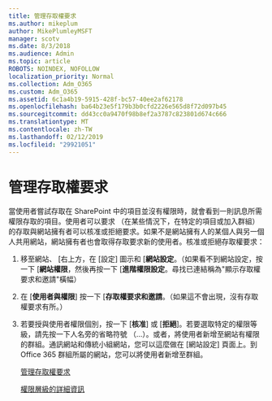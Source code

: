 ```yaml
---
title: 管理存取權要求
ms.author: mikeplum
author: MikePlumleyMSFT
manager: scotv
ms.date: 8/3/2018
ms.audience: Admin
ms.topic: article
ROBOTS: NOINDEX, NOFOLLOW
localization_priority: Normal
ms.collection: Adm_O365
ms.custom: Adm_O365
ms.assetid: 6c1a4b19-5915-428f-bc57-40ee2af62178
ms.openlocfilehash: ba64b23e5f179b3b0cfd2226e565d8f72d097b45
ms.sourcegitcommit: dd43cc0a9470f98b8ef2a3787c823801d674c666
ms.translationtype: MT
ms.contentlocale: zh-TW
ms.lasthandoff: 02/12/2019
ms.locfileid: "29921051"
---
```

# <a name="manage-access-requests"></a>管理存取權要求

當使用者嘗試存取在 SharePoint 中的項目並沒有權限時，就會看到一則訊息所需權限存取的項目。使用者可以要求 （在某些情況下，在特定的項目或加入群組） 的存取與網站擁有者可以核准或拒絕要求。如果不是網站擁有人的某個人與另一個人共用網站，網站擁有者也會取得存取要求新的使用者。核准或拒絕存取權要求：
  
1. 移至網站、 [右上方，在 [設定] 圖示和 [**網站設定**。（如果看不到網站設定，按一下 [**網站權限**，然後再按一下 [**進階權限設定**。尋找已連結稱為"顯示存取權要求和邀請"橫幅）
    
2. 在 [**使用者與權限**] 按一下 [**存取權要求和邀請**。（如果這不會出現，沒有存取權要求有所。）
    
3. 若要授與使用者權限個別，按一下 [**核准**] 或 [**拒絕**]。若要選取特定的權限等級，請先按一下人名旁的省略符號 （...）。或者，將使用者新增至網站有權限的群組。通訊網站和傳統小組網站，您可以這麼做在 [網站設定] 頁面上。到 Office 365 群組所屬的網站，您可以將使用者新增至群組。
    
    [管理存取權要求](https://go.microsoft.com/fwlink/?linkid=2008747)
    
    [權限層級的詳細資訊](https://go.microsoft.com/fwlink/?linkid=867071)
    

